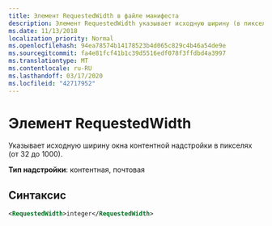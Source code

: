 ```yaml
---
title: Элемент RequestedWidth в файле манифеста
description: Элемент RequestedWidth указывает исходную ширину (в пикселях) контентной надстройки.
ms.date: 11/13/2018
localization_priority: Normal
ms.openlocfilehash: 94ea78574b14178523b4d065c829c4b46a54de9e
ms.sourcegitcommit: fa4e81fcf41b1c39d5516edf078f3ffdbd4a3997
ms.translationtype: MT
ms.contentlocale: ru-RU
ms.lasthandoff: 03/17/2020
ms.locfileid: "42717952"
---
```

# <a name="requestedwidth-element"></a>Элемент RequestedWidth

Указывает исходную ширину окна контентной надстройки в пикселях (от 32 до 1000).

**Тип надстройки**: контентная, почтовая

## <a name="syntax"></a>Синтаксис

```XML
<RequestedWidth>integer</RequestedWidth>
```


